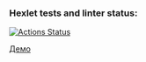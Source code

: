 ### Hexlet tests and linter status:
[![Actions Status](https://github.com/a-dishenko/frontend-project-46/actions/workflows/hexlet-check.yml/badge.svg)](https://github.com/a-dishenko/frontend-project-46/actions)

<a href="https://asciinema.org/connect/68f7750a-fc0f-4120-8035-c0bcd98ffcb2">Демо</a>
